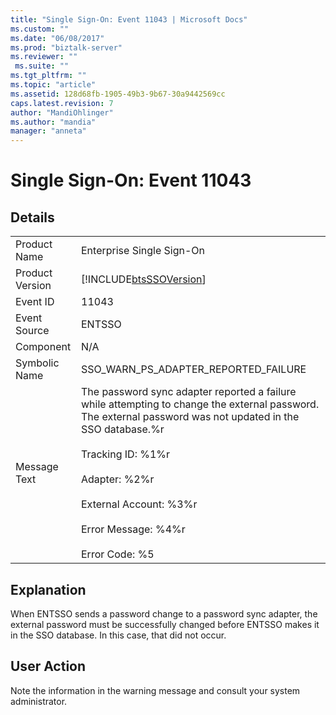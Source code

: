 ```yaml
---
title: "Single Sign-On: Event 11043 | Microsoft Docs"
ms.custom: ""
ms.date: "06/08/2017"
ms.prod: "biztalk-server"
ms.reviewer: ""
 ms.suite: ""
ms.tgt_pltfrm: ""
ms.topic: "article"
ms.assetid: 128d68fb-1905-49b3-9b67-30a9442569cc
caps.latest.revision: 7
author: "MandiOhlinger"
ms.author: "mandia"
manager: "anneta"
---
```

# Single Sign-On: Event 11043
## Details  
  
|||  
|-|-|  
|Product Name|Enterprise Single Sign-On|  
|Product Version|[!INCLUDE[btsSSOVersion](../includes/btsssoversion-md.md)]|  
|Event ID|11043|  
|Event Source|ENTSSO|  
|Component|N/A|  
|Symbolic Name|SSO_WARN_PS_ADAPTER_REPORTED_FAILURE|  
|Message Text|The password sync adapter reported a failure while attempting to change the external password. The external password was not updated in the SSO database.%r<br /><br /> Tracking ID: %1%r<br /><br /> Adapter: %2%r<br /><br /> External Account: %3%r<br /><br /> Error Message: %4%r<br /><br /> Error Code: %5|  
  
## Explanation  
 When ENTSSO sends a password change to a password sync adapter, the external password must be successfully changed before ENTSSO makes it in the SSO database. In this case, that did not occur.  
  
## User Action  
 Note the information in the warning message and consult your system administrator.